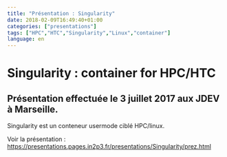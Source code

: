 ```yaml
---
title: "Présentation : Singularity"
date: 2018-02-09T16:49:40+01:00
categories: ["presentations"]
tags: ["HPC","HTC","Singularity","Linux","container"]
language: en
---
```


# Singularity : container for HPC/HTC

## Présentation effectuée le 3 juillet 2017 aux JDEV à Marseille. 

Singularity est un conteneur usermode ciblé HPC/linux.

Voir la présentation : https://presentations.pages.in2p3.fr/presentations/Singularity/prez.html

